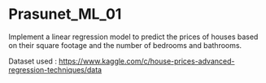 # Prasunet_ML_01

Implement a linear regression model to predict the prices of houses based on their square footage and the number of bedrooms and bathrooms.

Dataset used : https://www.kaggle.com/c/house-prices-advanced-regression-techniques/data
